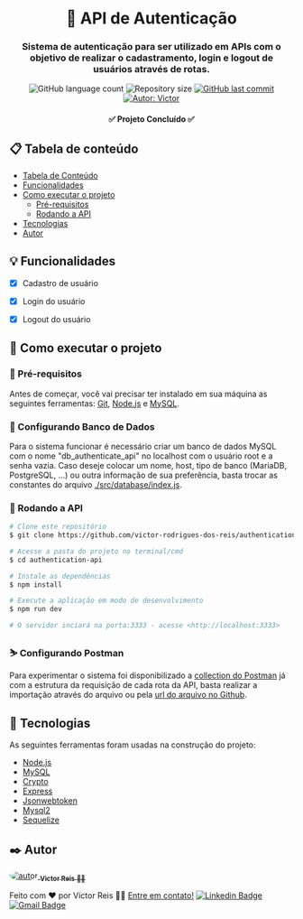 <h1  align='center'> 🔐 API de Autenticação</h1>

<h3  align='center'>
Sistema de autenticação para ser utilizado em APIs com o objetivo de realizar o cadastramento, login e logout de usuários através de rotas.
</h3>

<p align='center'>
	<img alt="GitHub language count" src="https://img.shields.io/github/languages/count/victor-rodrigues-dos-reis/authentication-api?color=%ff000061">
	<img alt="Repository size" src="https://img.shields.io/github/repo-size/victor-rodrigues-dos-reis/authentication-api">
	<a href="https://github.com/victor-rodrigues-dos-reis/authentication-api/commits">
	    <img alt="GitHub last commit" src="https://img.shields.io/github/last-commit/victor-rodrigues-dos-reis/authentication-api">
	</a>
	<a href="https://github.com/victor-rodrigues-dos-reis">
	    <img alt="Autor: Victor" src="https://img.shields.io/badge/author-Victor_Reis-%237519C1">
	 </a>
</p>
 
 <h4 align='center'> ✅ Projeto Concluído ✅</h4>

## 📋 Tabela de conteúdo
* [Tabela de Conteúdo](#-tabela-de-conteúdo)
* [Funcionalidades](#-funcionalidades)
* [Como executar o projeto](#-como-executar-o-projeto)
	* [Pré-requisitos](#-pré-requisitos)
	* [Rodando a API](#-rodando-a-API)
* [Tecnologias](#-Tecnologias)
* [Autor](#%EF%B8%8F-autor)
  

## 💡 Funcionalidades
 - [x] Cadastro de usuário
 - [x] Login do usuário
 - [x] Logout do usuário


## 🚀 Como executar o projeto

### 📝 Pré-requisitos
Antes de começar, você vai precisar ter instalado em sua máquina as seguintes ferramentas:
[Git](https://git-scm.com), [Node.js](https://nodejs.org/en/) e [MySQL](https://www.mysql.com/).

### 💾 Configurando Banco de Dados
Para o sistema funcionar é necessário criar um banco de dados MySQL com o nome "db_authenticate_api" no localhost com o usuário root e a senha vazia.
Caso deseje colocar um nome, host, tipo de banco (MariaDB, PostgreSQL, ...) ou outra informação de sua preferência, basta trocar as constantes do arquivo [./src/database/index.js](https://github.com/victor-rodrigues-dos-reis/authentication-api/blob/main/src/database/index.js).
  
### 🎲 Rodando a API
```bash
# Clone este repositório
$ git clone https://github.com/victor-rodrigues-dos-reis/authentication-api.git

# Acesse a pasta do projeto no terminal/cmd
$ cd authentication-api

# Instale as dependências
$ npm install

# Execute a aplicação em modo de desenvolvimento
$ npm run dev

# O servidor inciará na porta:3333 - acesse <http://localhost:3333>
```  

### ⛷️ Configurando Postman
Para experimentar o sistema foi disponibilizado a [collection do Postman](https://github.com/victor-rodrigues-dos-reis/authentication-api/blob/main/postman-collection.json) já com a estrutura da requisição de cada rota da API, basta realizar a importação através do arquivo ou pela [url do arquivo no Github](https://raw.githubusercontent.com/victor-rodrigues-dos-reis/authentication-api/main/postman-collection.json).

## 🧰 Tecnologias
As seguintes ferramentas foram usadas na construção do projeto:
- [Node.js](https://nodejs.org/en/)
- [MySQL](https://www.mysql.com/)
- [Crypto](https://nodejs.org/api/crypto.html)
- [Express](https://expressjs.com/pt-br/)
- [Jsonwebtoken](https://www.npmjs.com/package/jsonwebtoken)
- [Mysql2](https://www.npmjs.com/package/mysql2)
- [Sequelize](https://sequelize.org/)  

## ✒️ Autor

<a  href="https://github.com/victor-rodrigues-dos-reis">
<img  style="border-radius: 50%;"  src="https://avatars.githubusercontent.com/u/35310267?s=100"  alt="autor"/>  

<a  href="https://github.com/victor-rodrigues-dos-reis">
	<sub><b>Victor Reis</b> 🐱‍👤</sub>
</a>
</a>

Feito com ❤️ por Victor Reis 👋🏽 [Entre em contato!](https://www.linkedin.com/in/victor-rodrigues-dos-reis/)
[![Linkedin Badge](https://img.shields.io/badge/-Victor_Reis-0A66C2?style=flat-square&logo=Linkedin&logoColor=white&link=https://www.linkedin.com/in/victor-rodrigues-dos-reis/)](https://www.linkedin.com/in/victor-rodrigues-dos-reis/) [![Gmail Badge](https://img.shields.io/badge/-victor--rodrigues--dos--reis@hotmail.com-0078D4?style=flat-square&logo=Microsoft-Outlook&logoColor=white&link=mailto:victor-rodrigues-dos-reis@hotmail.com)](mailto:victor-rodrigues-dos-reis@hotmail.com)
